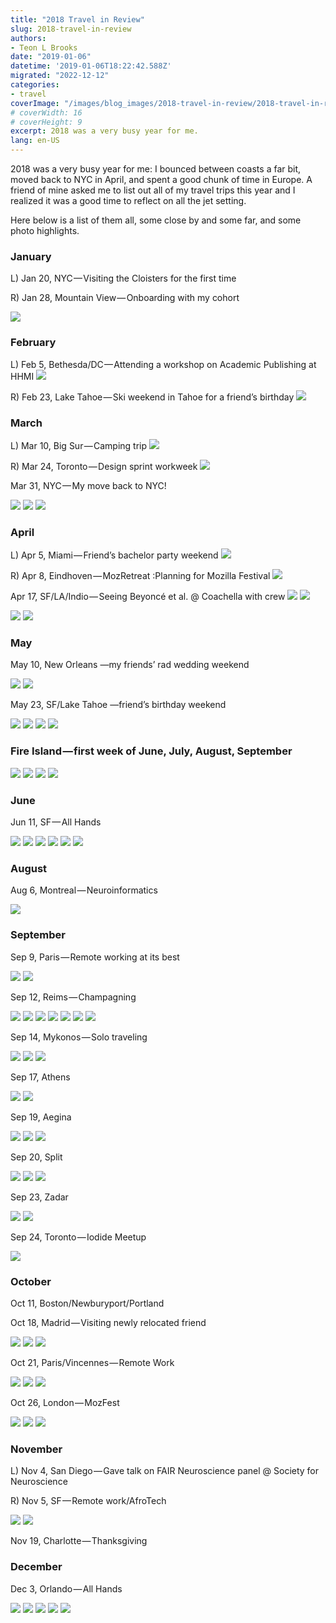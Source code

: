 ```yaml
---
title: "2018 Travel in Review"
slug: 2018-travel-in-review
authors:
- Teon L Brooks
date: "2019-01-06"
datetime: '2019-01-06T18:22:42.588Z'
migrated: "2022-12-12"
categories:
- travel
coverImage: "/images/blog_images/2018-travel-in-review/2018-travel-in-review.png"
# coverWidth: 16
# coverHeight: 9
excerpt: 2018 was a very busy year for me.
lang: en-US
---
```


2018 was a very busy year for me: I bounced between coasts a far bit, moved back to NYC in April, and spent a good chunk of time in Europe. A friend of mine asked me to list out all of my travel trips this year and I realized it was a good time to reflect on all the jet setting.

Here below is a list of them all, some close by and some far, and some photo highlights.

### January

L) Jan 20, NYC — Visiting the Cloisters for the first time

R) Jan 28, Mountain View — Onboarding with my cohort

<img src='/images/blog_images/2018-travel-in-review/cloisers.jpeg' />

### February

L) Feb 5, Bethesda/DC — Attending a workshop on Academic Publishing at HHMI
<img src='/images/blog_images/2018-travel-in-review/hhmi.jpeg' />

R) Feb 23, Lake Tahoe — Ski weekend in Tahoe for a friend’s birthday
<img src='/images/blog_images/2018-travel-in-review/tahoe.jpeg' />

### March

L) Mar 10, Big Sur — Camping trip
<img src='/images/blog_images/2018-travel-in-review/big-sur.jpeg' />

R) Mar 24, Toronto — Design sprint workweek
<img src='/images/blog_images/2018-travel-in-review/toronto-design-sprint.jpeg' />

Mar 31, NYC — My move back to NYC!

<img src='/images/blog_images/2018-travel-in-review/1__vQ3SMGvAEZ7l9m9fozFCNg.jpeg' />
<img src='/images/blog_images/2018-travel-in-review/1__uOA7YFa9I__TjrcQ3qNfNRQ.jpeg' />
<img src='/images/blog_images/2018-travel-in-review/1__rkp8VRqmOnWO8uWPBiO1Ow.jpeg' />


### April

L) Apr 5, Miami — Friend’s bachelor party weekend
<img src='/images/blog_images/2018-travel-in-review/1__s__nFSSI7H2pPGab__Q2GNuA.jpeg' />

R) Apr 8, Eindhoven — MozRetreat :Planning for Mozilla Festival
<img src='/images/blog_images/2018-travel-in-review/1__99jKfFB5dUyWuVysk2WKKA.jpeg' />


Apr 17, SF/LA/Indio — Seeing Beyoncé et al. @ Coachella with crew
<img src='/images/blog_images/2018-travel-in-review/1__ul0X__zpXd0GbvyyRqp3rsg.jpeg' />
<img src='/images/blog_images/2018-travel-in-review/1__L37rQSxUuSkzghsNU26N2Q.jpeg' />


<img src='/images/blog_images/2018-travel-in-review/1__h4j2XJFr2Z7JGLyx8E__KZg.jpeg' />
<img src='/images/blog_images/2018-travel-in-review/1__ejAp0vzlaB9N__TZnhENQtg.jpeg' />


### May

May 10, New Orleans —my friends’ rad wedding weekend

<img src='/images/blog_images/2018-travel-in-review/1__Sr1IA5IEe6R__ke8v__MfphA.jpeg' />
<img src='/images/blog_images/2018-travel-in-review/1__x__YPob1KVT4gYro__QIrbwg.jpeg' />


May 23, SF/Lake Tahoe —friend’s birthday weekend

<img src='/images/blog_images/2018-travel-in-review/1____dnqubGrH__tRcRJgniOe7Q.jpeg' />
<img src='/images/blog_images/2018-travel-in-review/1__GDL8pAc____arKPi3J23JrFA.jpeg' />
<img src='/images/blog_images/2018-travel-in-review/1__yE868zeoUpqu__h31kkVDGg.jpeg' />
<img src='/images/blog_images/2018-travel-in-review/1__w87xBWNxn1DtYRtyLh1mag.jpeg' />

### Fire Island — first week of June, July, August, September

<img src='/images/blog_images/2018-travel-in-review/1__MyEW8H04TidCZf6YUK8pEQ.jpeg' />
<img src='/images/blog_images/2018-travel-in-review/1__doMPU3BO__cCo5g4PJNkO9Q.jpeg' />

<img src='/images/blog_images/2018-travel-in-review/1____OPUBw4f2MsAd0k66kGSRA.jpeg' />
<img src='/images/blog_images/2018-travel-in-review/1__qma0dVZeUe__fHKH01L4jUg.jpeg' />

### June

Jun 11, SF — All Hands

<img src='/images/blog_images/2018-travel-in-review/1__DlgN4L3iPsdzvg67uAmOlA.jpeg' />
<img src='/images/blog_images/2018-travel-in-review/1__ItLLVL9QApE5FPTd__aqnLw.jpeg' />
<img src='/images/blog_images/2018-travel-in-review/1__WQC3tlFs3__YxZv6oIjZjQg.jpeg' />

<img src='/images/blog_images/2018-travel-in-review/1__AV2hEbB7zH6VFxPT9pWILA.jpeg' />
<img src='/images/blog_images/2018-travel-in-review/1__Nr0Y49BqtGDMCMr4NvcTQg.jpeg' />
<img src='/images/blog_images/2018-travel-in-review/1__Wqjqdr5VVF5nX5RmJJ__C2w.jpeg' />

### August

Aug 6, Montreal — Neuroinformatics

<img src='/images/blog_images/2018-travel-in-review/1__crGZScJBynv0mee6EGsYCQ.jpeg' />

### September

Sep 9, Paris — Remote working at its best

<img src='/images/blog_images/2018-travel-in-review/1__7MC1T____L3V7BeuQIJhmVKw.jpeg' />
<img src='/images/blog_images/2018-travel-in-review/1__JBwPh0XhEcZJcFNRsS1XiA.jpeg' />

Sep 12, Reims — Champagning

<img src='/images/blog_images/2018-travel-in-review/1__D1FDnS5fsly8TkqiWAsktw.jpeg' />
<img src='/images/blog_images/2018-travel-in-review/1__gNTBRe7y7uJmPGEXs4gfQg.jpeg' />

<img src='/images/blog_images/2018-travel-in-review/1__W9loE2CMbz7J__7k3PUV7EQ.jpeg' />
<img src='/images/blog_images/2018-travel-in-review/1__eYPFBQYviqK__KbTcDRMA0Q.jpeg' />

<img src='/images/blog_images/2018-travel-in-review/1__ywiTiEzJSEXz0wqWDT3isA.jpeg' />
<img src='/images/blog_images/2018-travel-in-review/1__PCfaTQcCvgewa0kN__nIDYw.jpeg' />
<img src='/images/blog_images/2018-travel-in-review/1__DtLHM8sQqRwh4ZNxfGmt9g.jpeg' />

Sep 14, Mykonos — Solo traveling

<img src='/images/blog_images/2018-travel-in-review/1__kWskemefMBKKlFE9__3F__NA.jpeg' />
<img src='/images/blog_images/2018-travel-in-review/1____IvklwkGBWYdiwkCFGN3uA.jpeg' />
<img src='/images/blog_images/2018-travel-in-review/1__6K425MLYXqrXUE2FoJXE0w.jpeg' />

Sep 17, Athens

<img src='/images/blog_images/2018-travel-in-review/1__82j9l9Ftx5j5kk__Zpvm8Pg.jpeg' />
<img src='/images/blog_images/2018-travel-in-review/1__r6e6cMGNNb5fs3IYVfwGMw.jpeg' />

Sep 19, Aegina

<img src='/images/blog_images/2018-travel-in-review/1__SODyr0DA74P__shG47Eb6bA.jpeg' />
<img src='/images/blog_images/2018-travel-in-review/1__Vp3ySrBuaCv7iKk__A1PBLQ.jpeg' />
<img src='/images/blog_images/2018-travel-in-review/1__aWhtA__QDQzQO97SiOtZEJw.jpeg' />

Sep 20, Split

<img src='/images/blog_images/2018-travel-in-review/1__cXq__rOPcQ__hGfp9mG5yYcw.jpeg' />
<img src='/images/blog_images/2018-travel-in-review/1__E6GoidqZD3cL__KNMCPNyOg.jpeg' />
<img src='/images/blog_images/2018-travel-in-review/1__GBFOtnBkcOU3U2OTCWS3Jw.jpeg' />

Sep 23, Zadar

<img src='/images/blog_images/2018-travel-in-review/1____rP0__dmbvqJ9rx__M0XREIw.jpeg' />
<img src='/images/blog_images/2018-travel-in-review/1__cG4AVk__LFMRMKnbJ7YjkEA.jpeg' />

Sep 24, Toronto — Iodide Meetup

<img src='/images/blog_images/2018-travel-in-review/1__ZYm4vGux1UFsQMf__hxeSQg.jpeg' />

### October

Oct 11, Boston/Newburyport/Portland

Oct 18, Madrid — Visiting newly relocated friend

<img src='/images/blog_images/2018-travel-in-review/1__DzJCchXAGx4EcpRjsliOcQ.jpeg' />
<img src='/images/blog_images/2018-travel-in-review/1__uf2AF9qJ__cvx6dXRk19Tcw.jpeg' />
<img src='/images/blog_images/2018-travel-in-review/1____yC7__8vXcRoLDfdRmnxf1w.jpeg' />

Oct 21, Paris/Vincennes — Remote Work

<img src='/images/blog_images/2018-travel-in-review/1__4vcjw7nID55n18__4IP7mLA.jpeg' />
<img src='/images/blog_images/2018-travel-in-review/1__ZSZJqUwRD1V__6qfeUj2gaA.jpeg' />
<img src='/images/blog_images/2018-travel-in-review/1__elfooAONe__0XBQsrE4e9RA.jpeg' />

Oct 26, London — MozFest

<img src='/images/blog_images/2018-travel-in-review/1__eU5M8Dmn0aQJkNQc5DlFcA.jpeg' />
<img src='/images/blog_images/2018-travel-in-review/1__pA1aVEwpMBXWH__MvGLtSlA.jpeg' />
<img src='/images/blog_images/2018-travel-in-review/1__t__fq2E9vSJI0uC__WO3Ct7Q.jpeg' />

### November

L) Nov 4, San Diego — Gave talk on FAIR Neuroscience panel @ Society for Neuroscience

R) Nov 5, SF — Remote work/AfroTech

<img src='/images/blog_images/2018-travel-in-review/1__RjhSVH6VmgPoCCBhLawmjA.jpeg' />
<img src='/images/blog_images/2018-travel-in-review/1__78wqaBp754QjDTI__ot7hCg.jpeg' />

Nov 19, Charlotte — Thanksgiving

### December

Dec 3, Orlando — All Hands

<img src='/images/blog_images/2018-travel-in-review/1__Sht6dREiAsDz9XI16MLh6A.jpeg' />
<img src='/images/blog_images/2018-travel-in-review/1____kP93SbGYj5SIOi__6PqnNw.jpeg' />

<img src='/images/blog_images/2018-travel-in-review/1__XKnP6dwVWxC__DXgNLd__VaQ.jpeg' />
<img src='/images/blog_images/2018-travel-in-review/1__24r__hxOrp4gB6n4CbTSiKw.jpeg' />
<img src='/images/blog_images/2018-travel-in-review/1__k2FeZ94MkZ__v5FwTHYRWHw.jpeg' />

